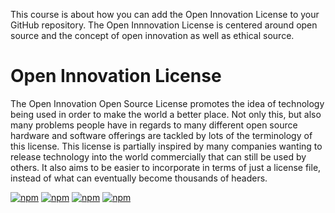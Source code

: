 This course is about how you can add the Open Innovation License to your GitHub repository. The Open Innnovation License is centered around open source and the concept of open innovation as well as ethical source.

# Open Innovation License
The Open Innovation Open Source License promotes the idea of technology being used in order to make the world a better place. Not only this, but also many problems people have in regards to many different open source hardware and software offerings are tackled by lots of the terminology of this license. This license is partially inspired by many companies wanting to release technology into the world commercially that can still be used by others. It also aims to be easier to incorporate in terms of just a license file, instead of what can eventually become thousands of headers.

[![npm](https://img.shields.io/npm/dt/opnl?label=OPNL%20Main)](https://www.npmjs.com/package/opnl) [![npm](https://img.shields.io/npm/dt/open-innovation-license?label=OPNL%20%20Secondary)](https://www.npmjs.com/package/open-innovation-license) [![npm](https://img.shields.io/npm/dt/opnl-2.0?label=OPNL-2.0%20Main)](https://www.npmjs.com/package/opnl-2.0) [![npm](https://img.shields.io/npm/dt/open-innovation-license-v2?label=OPNL-2.0%20Secondary)](https://www.npmjs.com/package/open-innovation-license-v2)